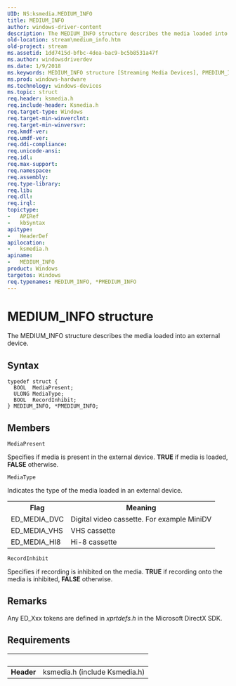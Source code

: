 ```yaml
---
UID: NS:ksmedia.MEDIUM_INFO
title: MEDIUM_INFO
author: windows-driver-content
description: The MEDIUM_INFO structure describes the media loaded into an external device.
old-location: stream\medium_info.htm
old-project: stream
ms.assetid: 1dd7415d-bfbc-4dea-bac9-bc5b8531a47f
ms.author: windowsdriverdev
ms.date: 1/9/2018
ms.keywords: MEDIUM_INFO structure [Streaming Media Devices], PMEDIUM_INFO structure pointer [Streaming Media Devices], ksmedia/MEDIUM_INFO, stream.medium_info, PMEDIUM_INFO, vidcapstruct_f83c29e1-51a8-4784-a785-4e5dc9956634.xml, *PMEDIUM_INFO, ksmedia/PMEDIUM_INFO, MEDIUM_INFO
ms.prod: windows-hardware
ms.technology: windows-devices
ms.topic: struct
req.header: ksmedia.h
req.include-header: Ksmedia.h
req.target-type: Windows
req.target-min-winverclnt: 
req.target-min-winversvr: 
req.kmdf-ver: 
req.umdf-ver: 
req.ddi-compliance: 
req.unicode-ansi: 
req.idl: 
req.max-support: 
req.namespace: 
req.assembly: 
req.type-library: 
req.lib: 
req.dll: 
req.irql: 
topictype:
-	APIRef
-	kbSyntax
apitype:
-	HeaderDef
apilocation:
-	ksmedia.h
apiname:
-	MEDIUM_INFO
product: Windows
targetos: Windows
req.typenames: MEDIUM_INFO, *PMEDIUM_INFO
---
```


# MEDIUM_INFO structure
The MEDIUM_INFO structure describes the media loaded into an external device.

## Syntax
````
typedef struct {
  BOOL  MediaPresent;
  ULONG MediaType;
  BOOL  RecordInhibit;
} MEDIUM_INFO, *PMEDIUM_INFO;
````

## Members


`MediaPresent`

Specifies if media is present in the external device. <b>TRUE</b> if media is loaded, <b>FALSE</b> otherwise.

`MediaType`

Indicates the type of the media loaded in an external device.
<table>
<tr>
<th>Flag</th>
<th>Meaning</th>
</tr>
<tr>
<td>
ED_MEDIA_DVC

</td>
<td>
Digital video cassette. For example MiniDV

</td>
</tr>
<tr>
<td>
ED_MEDIA_VHS

</td>
<td>
VHS cassette

</td>
</tr>
<tr>
<td>
ED_MEDIA_HI8

</td>
<td>
Hi-8 cassette

</td>
</tr>
</table>

`RecordInhibit`

Specifies if recording is inhibited on the media. <b>TRUE</b> if recording onto the media is inhibited, <b>FALSE</b> otherwise.

## Remarks
Any ED_Xxx tokens are defined in <i>xprtdefs.h</i> in the Microsoft DirectX SDK.

## Requirements
| &nbsp; | &nbsp; |
| ---- |:---- |
| **Header** | ksmedia.h (include Ksmedia.h) |
